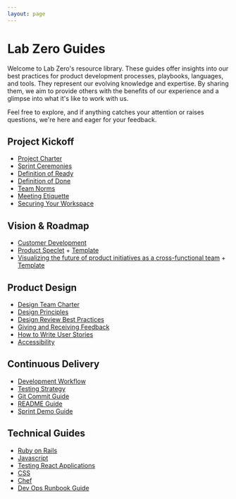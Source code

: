 ```yaml
---
layout: page
---
```


# Lab Zero Guides

Welcome to Lab Zero's resource library. These guides offer insights into our best practices for product development processes, playbooks, languages, and tools. They represent our evolving knowledge and expertise. By sharing them, we aim to provide others with the benefits of our experience and  a glimpse into what it's like to work with us.

Feel free to explore, and if anything catches your attention or raises questions, we're here and eager for your feedback.


## Project Kickoff

- [Project Charter](project_kickoff/project_charter.md)
- [Sprint Ceremonies](project_kickoff/ceremonies.md)
- [Definition of Ready](project_kickoff/definition-of-ready.md)
- [Definition of Done](project_kickoff/dod.md)
- [Team Norms](project_kickoff/team_norms.md)
- [Meeting Etiquette](project_kickoff/meeting-etiquette.md)
- [Securing Your Workspace](project_kickoff/securing_your_workspace.md)

## Vision & Roadmap

- [Customer Development](vision_and_roadmap/customer_development_playbook.md)
- [Product Speclet](vision_and_roadmap/speclet.md) + [Template](vision_and_roadmap/speclet_template.md)
- [Visualizing the future of product initiatives as a cross-functional team](vision_and_roadmap/visualizing-product-initiatives.md) + [Template](https://www.figma.com/file/kEVk8PaoLbCqI8liK5Emgh/%5BInitiative-Name%5D-Visualization-Summary?type=whiteboard&node-id=0%3A1&t=Dq0dcV75It3GqXxP-1)

## Product Design

- [Design Team Charter](product_design/design-charter.md)
- [Design Principles](product_design/design_principles.md)
- [Design Review Best Practices](product_design/design-review-best-practices.md)
- [Giving and Receiving Feedback](product_design/giving-and-receiving-design-feedback.md)
- [How to Write User Stories](/product_design/how_we_write_user_stories.md)
- [Accessibility](product_design/accessibility_guide.md)


## Continuous Delivery

- [Development Workflow](continuous_delivery/development_workflow.md)
- [Testing Strategy](continuous_delivery/testing_strategy.md)
- [Git Commit Guide](continuous_delivery/commit_guide.md)
- [README Guide](continuous_delivery/readme_guide.md)
- [Sprint Demo Guide](continuous_delivery/demo_guide.md)

## Technical Guides

- [Ruby on Rails](technical_guides/ruby_on_rails.md)
- [Javascript](technical_guides/javascript-code-style-quality-rules.md)
- [Testing React Applications](technical_guides/react-testing.md)
- [CSS](technical_guides/css.md)
- [Chef](technical_guides/chef.md)
- [Dev Ops Runbook Guide](technical_guides/dev_ops_runbook_guide.md)

